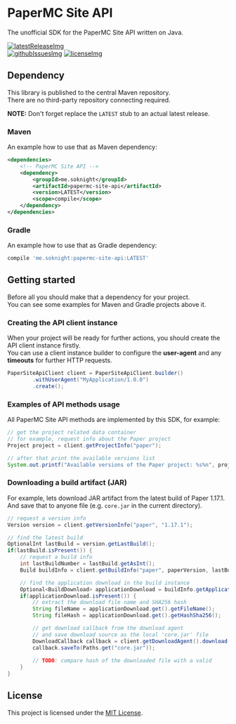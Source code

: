 [latestReleaseImg]: https://img.shields.io/maven-central/v/me.soknight/papermc-site-api?color=%23BA4CFF&label=Latest%20release&style=for-the-badge
[latestRelease]: https://search.maven.org/artifact/me.soknight/papermc-site-api

[githubIssuesImg]: https://img.shields.io/github/issues-raw/SoKnight/PaperMC-Site-API?color=%23BA4CFF&logo=github&style=for-the-badge
[githubIssues]: https://github.com/SoKnight/PaperMC-Site-API/issues

[licenseImg]: https://img.shields.io/github/license/SoKnight/PaperMC-Site-API?color=%23BA4CFF&style=for-the-badge
[license]: https://github.com/SoKnight/PaperMC-Site-API/blob/main/LICENSE

# PaperMC Site API
The unofficial SDK for the PaperMC Site API written on Java.

[![latestReleaseImg]][latestRelease]<br>
[![githubIssuesImg]][githubIssues] [![licenseImg]][license]

## Dependency
This library is published to the central Maven repository.<br>
There are no third-party repository connecting required.

**NOTE:** Don't forget replace the `LATEST` stub to an actual latest release.
### Maven
An example how to use that as Maven dependency:
```xml
<dependencies>
    <!-- PaperMC Site API -->
    <dependency>
        <groupId>me.soknight</groupId>
        <artifactId>papermc-site-api</artifactId>
        <version>LATEST</version>
        <scope>compile</scope>
    </dependency>
</dependencies>
```

### Gradle
An example how to use that as Gradle dependency:
```gradle
compile 'me.soknight:papermc-site-api:LATEST'
```

## Getting started
Before all you should make that a dependency for your project.<br>
You can see some examples for Maven and Gradle projects above it.

### Creating the API client instance
When your project will be ready for further actions, you should
create the API client instance firstly.<br>
You can use a client instance builder to configure the **user-agent** 
and any **timeouts** for further HTTP requests.

```java
PaperSiteApiClient client = PaperSiteApiClient.builder()
        .withUserAgent("MyApplication/1.0.0")
        .create();
```

### Examples of API methods usage
All PaperMC Site API methods are implemented by this SDK, for example:
```java
// get the project related data container
// for example, request info about the Paper project
Project project = client.getProjectInfo("paper");

// after that print the available versions list
System.out.printf("Available versions of the Paper project: %s%n", project.getVersions());
```

### Downloading a build artifact (JAR)
For example, lets download JAR artifact from the latest build of Paper 1.17.1.<br>
And save that to anyone file (e.g. `core.jar` in the current directory).
```java
// request a version info
Version version = client.getVersionInfo("paper", "1.17.1");

// find the latest build
OptionalInt lastBuild = version.getLastBuild();
if(lastBuild.isPresent()) {
    // request a build info
    int lastBuildNumber = lastBuild.getAsInt();
    Build buildInfo = client.getBuildInfo("paper", paperVersion, lastBuildNumber);

    // find the application download in the build instance
    Optional<BuildDownload> applicationDownload = buildInfo.getApplicationDownload();
    if(applicationDownload.isPresent()) {
        // extract the download file name and SHA256 hash
        String fileName = applicationDownload.get().getFileName();
        String fileHash = applicationDownload.get().getHashSha256();

        // get download callback from the download agent
        // and save download source as the local 'core.jar' file
        DownloadCallback callback = client.getDownloadAgent().download("paper", "1.17.1", lastBuildNumber, fileName);
        callback.saveTo(Paths.get("core.jar"));
        
        // TODO: compare hash of the downloaded file with a valid
    }
}
```

## License
This project is licensed under the [MIT License](https://github.com/SoKnight/PaperMC-Site-API/blob/main/LICENSE).
